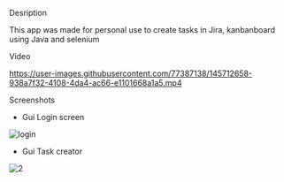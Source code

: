 Desription

This app was made for personal use to create tasks in Jira, kanbanboard using Java and selenium

Video

https://user-images.githubusercontent.com/77387138/145712658-938a7f32-4108-4da4-ac66-e1101668a1a5.mp4

Screenshots

- Gui Login screen

![login](https://user-images.githubusercontent.com/77387138/145712842-dd17ea8c-148f-4968-8bd3-1ab25d65e492.JPG)

- Gui Task creator

![2](https://user-images.githubusercontent.com/77387138/143566302-06debaf7-3afe-47fa-a038-2036b95d2286.JPG)
